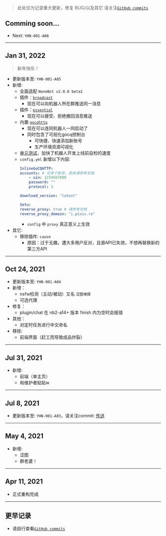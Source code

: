 > 此处仅为记录重大更新，修复 BUG/以及其它 请关注[`GitHub commits`](https://github.com/Kyomotoi/ATRI/commits/main)

## Comming soon...
- Next: `YHN-001-A06`

---

## Jan 31, 2022

> 新年快乐！

- 更新版本至: `YHN-001-A05`
- 新增:
    - 全面适配 `NoneBot v2.0.0 beta1`
    - 插件：[`broadcast`](user/plugin-broadcast.md)
        - 现在可以向机器人所在群推送同一消息
    - 插件：[`essential`](user/plugin-essential.md)
        - 现在可以接受、拒绝撤回消息推送
    - 内置 [`gocqhttp`](https://github.com/mnixry/nonebot-plugin-gocqhttp)
        - 现在可以连同机器人一同启动了
        - 同时包含了可视化gocq控制台
            - 可快捷、快速添加新账号
            - 生产环境资源可视化
    - [单元测试](/test)，加快了机器人开发上线前自检的速度
    - `config.yml` 新增以下内容:
        ```yaml
        InlineGoCQHTTP:
        accounts: # 可多个账号，具体请参考文档
            - uin: 1234567890
            password: ""
            protocol: 3
        
        download_version: "latest"

        Setu:
        reverse_proxy: true # 请参考文档
        reverse_proxy_domain: "i.pixiv.re"
        ```
        - `config` 中 `proxy` 真正意义上生效
- 其它:
    - 移除插件: `cause`
        - 原因：过于无趣，遭大多用户反对，且源API已失效，不想再替换新的第三方API

---

## Oct 24, 2021

- 更新版本至: `YHN-001-A04`
- 新增：
    - nsfw检测（主动/被动）又名 `涩图嗅探`
    - 可选代理
- 修复：
    - plugin/chat 在 nb2-a14+ 版本 finish 内为空时会报错
- 其他：
    - 对定时任务进行中文命名
- 移除:
    - 前端界面（赶工而导致成品炸裂）

---

## Jul 31, 2021

- 新增:
    - 前端（单主页）
    - 和维护者贴贴w

---

## Jul 8, 2021

-  更新版本至: `YHN-001-A03`，请关注commit: [传送](https://github.com/Kyomotoi/ATRI/commit/be2747e4d4b820ca0f1f988d3b77a628da26fe7b)

---

## May 4, 2021

- 新增:
    - 涩图
    - 群老婆！

---

## Apr 11, 2021

- 正式重构完成

---

## 更早记录

- 请自行查看[`GitHub commits`](https://github.com/Kyomotoi/ATRI/commits/main)
